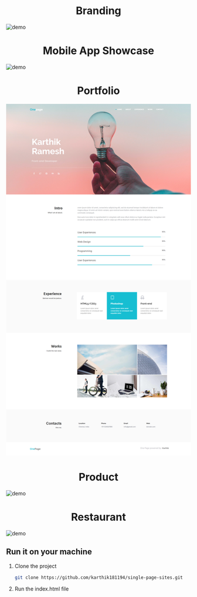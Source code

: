 <div align="center">
    <h1>Branding</h1>
</div>

![demo](./Branding/img/brandingCover.png)

<div align="center">
    <h1>Mobile App Showcase</h1>
</div>

![demo](./m-app/new/img/mapp.png)

<div align="center">
    <h1>Portfolio</h1>
</div>

![demo](./portfolio/img/folio.png)

<div align="center">
    <h1>Product</h1>
</div>

![demo](./product/ss/img/product.png)

<div align="center">
    <h1>Restaurant</h1>
</div>

![demo](./restaurant/new/img/res.png)

## Run it on your machine

1. Clone the project

   ```sh
   git clone https://github.com/karthik181194/single-page-sites.git
   ```

2. Run the index.html file

